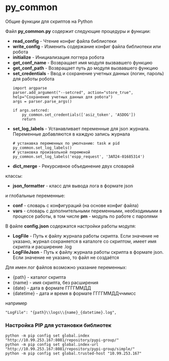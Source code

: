 # py_common

Общие функции для скриптов на Python

Файл **py_common.py** содержит следующие процедуры и функции:

* **read_config** - Чтение конфиг файла библиотеки
* **write_config** - Изменить содержание конфиг файла библиотеки или робота
* **initialize** - Инициализация логгера робота
* **get_conf_name** - Возвращает имя модуля вызвавшего функцию
* **get_conf_path** - Возвращает путь до модуля вызвавшего функцию
* **set_credentials** - Ввод и сохранение учетных данных (логин, пароль) для работы робота
    ```
    import argparse
    parser.add_argument("--setcred", action="store_true", help="Сохранение учетных данных для робота") 
    args = parser.parse_args()

    if args.setcred:
        py_common.set_credentials(['asiz_token', 'ASDOG'])
        return
    ```
* **set_log_labels** - Устанавливает переменные для json журнала. Переменные добавляются в каждую запись журнала
    ```
    # устанавка переменных по умолчанию: task и pid
    py_common.set_log_labels()
    # установка произвольной переменой
    py_common.set_log_labels('espp_request', 'ЗАП24-01685314')
    ```
* **dict_merge** - Рекурсивное объединение двух словарей

классы:

* **json_formatter** - класс для вывода лога в формате json
  
и глобальные переменные:
* **conf** - словарь с конфигураций (на основе конфиг файла)
* **vars** - словарь с дополнительными переменными, необходимыми в процессе работы, в том числе **pm** - модуль по работе с паролями

В файле **config.json** содержатся настройки работы модуля:

* **LogFile** - Путь к файлу журнала работы скрипта. Если значение не указано, журнал сохраняется в каталоге со скриптом, имеет имя скрипта и расширение .log
* **LogFileJson** - Путь к файлу журнала работы скрипта в формате json. Если значение не указано, то файл не создаётся

Для имен лог файлов возможно указание переменных:

* {path}     - каталог скрипта
* {name}     - имя скрипта, без расширения
* {date}     - дата в формате ГГГГММДД
* {datetime} -  дата и время в формате ГГГГММДДччммсс

например
```
"LogFile": "{path}\\logs\\{name}_{datetime}.log",
```

### Настройка PIP для установки библиотек
```
python -m pip config set global.index "http://10.99.253.167:8081/repository/pypi-group/"
python -m pip config set global.index-url "http://10.99.253.167:8081/repository/pypi-group/simple/"
python -m pip config set global.trusted-host "10.99.253.167"
```

